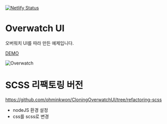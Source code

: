 [![Netlify Status](https://api.netlify.com/api/v1/badges/9f2f756f-e1fc-48d9-9c07-b7d7433d8aaa/deploy-status)](https://app.netlify.com/sites/cloning-overwatch-ui-ohminkwon/deploys)

# Overwatch UI

오버워치 UI를 따라 만든 예제입니다.

[DEMO](https://cloning-overwatch-ui-ohminkwon.netlify.app/)

![Overwatch](./images/overwatch-ui.gif)

# SCSS 리팩토링 버전

https://github.com/ohminkwon/CloningOverwatchUI/tree/refactoring-scss

- nodeJS 환경 설정
- css를 scss로 변경
